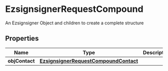 

# EzsignsignerRequestCompound

An Ezsignsigner Object and children to create a complete structure

## Properties

| Name | Type | Description | Notes |
|------------ | ------------- | ------------- | -------------|
|**objContact** | [**EzsignsignerRequestCompoundContact**](EzsignsignerRequestCompoundContact.md) |  |  |



